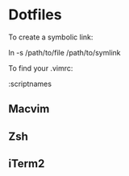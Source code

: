 # Dotfiles

To create a symbolic link:

ln -s /path/to/file /path/to/symlink

To find your .vimrc:

:scriptnames

## Macvim
## Zsh
## iTerm2
